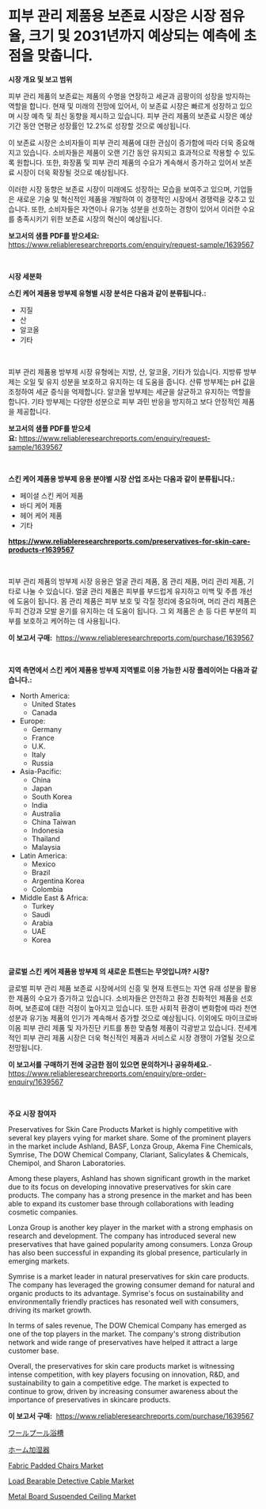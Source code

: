<p><h1>피부 관리 제품용 보존료 시장은 시장 점유율, 크기 및 2031년까지 예상되는 예측에 초점을 맞춥니다.</h1></p><p><strong>시장 개요 및 보고 범위</strong></p>
<p><p>피부 관리 제품의 보존료는 제품의 수명을 연장하고 세균과 곰팡이의 성장을 방지하는 역할을 합니다. 현재 및 미래의 전망에 있어서, 이 보존료 시장은 빠르게 성장하고 있으며 시장 예측 및 최신 동향을 제시하고 있습니다. 피부 관리 제품의 보존료 시장은 예상 기간 동안 연평균 성장률인 12.2%로 성장할 것으로 예상됩니다.</p><p>이 보존료 시장은 소비자들이 피부 관리 제품에 대한 관심이 증가함에 따라 더욱 중요해지고 있습니다. 소비자들은 제품이 오랜 기간 동안 유지되고 효과적으로 작용할 수 있도록 원합니다. 또한, 화장품 및 피부 관리 제품의 수요가 계속해서 증가하고 있어서 보존료 시장이 더욱 확장될 것으로 예상됩니다. </p><p>이러한 시장 동향은 보존료 시장이 미래에도 성장하는 모습을 보여주고 있으며, 기업들은 새로운 기술 및 혁신적인 제품을 개발하여 이 경쟁적인 시장에서 경쟁력을 갖추고 있습니다. 또한, 소비자들은 자연이나 유기농 성분을 선호하는 경향이 있어서 이러한 수요를 충족시키기 위한 보존료 시장의 혁신이 예상됩니다.</p></p>
<p><strong>보고서의 샘플 PDF를 받으세요:</strong> <a href="https://www.reliableresearchreports.com/enquiry/request-sample/1639567">https://www.reliableresearchreports.com/enquiry/request-sample/1639567</a></p>
<p>&nbsp;</p>
<p><strong>시장 세분화</strong></p>
<p><strong>스킨 케어 제품용 방부제 유형별 시장 분석은 다음과 같이 분류됩니다.:</strong></p>
<p><ul><li>지질</li><li>산</li><li>알코올</li><li>기타</li></ul></p>
<p>&nbsp;</p>
<p><p>피부 관리 제품용 방부제 시장 유형에는 지방, 산, 알코올, 기타가 있습니다. 지방류 방부제는 오일 및 유지 성분을 보호하고 유지하는 데 도움을 줍니다. 산류 방부제는 pH 값을 조정하여 세균 증식을 억제합니다. 알코올 방부제는 세균을 살균하고 유지하는 역할을 합니다. 기타 방부제는 다양한 성분으로 피부 과민 반응을 방지하고 보다 안정적인 제품을 제공합니다.</p></p>
<p><strong>보고서의 샘플 PDF를 받으세요:</strong>&nbsp;<a href="https://www.reliableresearchreports.com/enquiry/request-sample/1639567">https://www.reliableresearchreports.com/enquiry/request-sample/1639567</a></p>
<p>&nbsp;</p>
<p><strong> 스킨 케어 제품용 방부제 응용 분야별 시장 산업 조사는 다음과 같이 분류됩니다.:</strong></p>
<p><ul><li>페이셜 스킨 케어 제품</li><li>바디 케어 제품</li><li>헤어 케어 제품</li><li>기타</li></ul></p>
<p><strong><a href="https://www.reliableresearchreports.com/preservatives-for-skin-care-products-r1639567">https://www.reliableresearchreports.com/preservatives-for-skin-care-products-r1639567</a></strong></p>
<p>&nbsp;</p>
<p><p>피부 관리 제품의 방부제 시장 응용은 얼굴 관리 제품, 몸 관리 제품, 머리 관리 제품, 기타로 나눌 수 있습니다. 얼굴 관리 제품은 피부를 부드럽게 유지하고 미백 및 주름 개선에 도움이 됩니다. 몸 관리 제품은 피부 보호 및 각질 정리에 중요하며, 머리 관리 제품은 두피 건강과 모발 윤기를 유지하는 데 도움이 됩니다. 그 외 제품은 손 등 다른 부분의 피부를 보호하고 케어하는 데 사용됩니다.</p></p>
<p><strong>이 보고서 구매:</strong>&nbsp; <a href="https://www.reliableresearchreports.com/purchase/1639567">https://www.reliableresearchreports.com/purchase/1639567</a></p>
<p>&nbsp;</p>
<p><strong>지역 측면에서 스킨 케어 제품용 방부제 지역별로 이용 가능한 시장 플레이어는 다음과 같습니다.:</strong></p>
<p><ul>
    <li>
        North America:
        <ul>
            <li>United States</li>
            <li>Canada</li>
        </ul>
    </li>
    <li>
        Europe:
        <ul>
            <li>Germany</li>
            <li>France</li>
            <li>U.K.</li>
            <li>Italy</li>
            <li>Russia</li>
        </ul>
    </li>
    <li>
        Asia-Pacific:
        <ul>
            <li>China</li>
            <li>Japan</li>
            <li>South Korea</li>
            <li>India</li>
            <li>Australia</li>
            <li>China Taiwan</li>
            <li>Indonesia</li>
            <li>Thailand</li>
            <li>Malaysia</li>
        </ul>
    </li>
    <li>
        Latin America:
        <ul>
            <li>Mexico</li>
            <li>Brazil</li>
            <li>Argentina Korea</li>
            <li>Colombia</li>
        </ul>
    </li>
    <li>
        Middle East & Africa:
        <ul>
            <li>Turkey</li>
            <li>Saudi</li>
            <li>Arabia</li>
            <li>UAE</li>
            <li>Korea</li>
        </ul>
    </li>
    </ul></p>
<p>&nbsp;</p>
<p><strong>글로벌 스킨 케어 제품용 방부제 의 새로운 트렌드는 무엇입니까? 시장?</strong></p>
<p><p>글로벌 피부 관리 제품 보존료 시장에서의 신흥 및 현재 트렌드는 자연 유래 성분을 활용한 제품의 수요가 증가하고 있습니다. 소비자들은 안전하고 환경 친화적인 제품을 선호하며, 보존료에 대한 걱정이 높아지고 있습니다. 또한 사회적 환경이 변화함에 따라 천연 성분과 유기농 제품의 인기가 계속해서 증가할 것으로 예상됩니다. 이외에도 마이크로바이옴 피부 관리 제품 및 자가진단 키트를 통한 맞춤형 제품이 각광받고 있습니다. 전세계적인 피부 관리 제품 시장은 더욱 혁신적인 제품과 서비스로 시장 경쟁이 가열될 것으로 전망됩니다.</p></p>
<p><strong>이 보고서를 구매하기 전에 궁금한 점이 있으면 문의하거나 공유하세요.</strong>- <a href="https://www.reliableresearchreports.com/enquiry/pre-order-enquiry/1639567">https://www.reliableresearchreports.com/enquiry/pre-order-enquiry/1639567</a></p>
<p>&nbsp;</p>
<p><strong>주요 시장 참여자</strong></p>
<p><p>Preservatives for Skin Care Products Market is highly competitive with several key players vying for market share. Some of the prominent players in the market include Ashland, BASF, Lonza Group, Akema Fine Chemicals, Symrise, The DOW Chemical Company, Clariant, Salicylates & Chemicals, Chemipol, and Sharon Laboratories.</p><p>Among these players, Ashland has shown significant growth in the market due to its focus on developing innovative preservatives for skin care products. The company has a strong presence in the market and has been able to expand its customer base through collaborations with leading cosmetic companies.</p><p>Lonza Group is another key player in the market with a strong emphasis on research and development. The company has introduced several new preservatives that have gained popularity among consumers. Lonza Group has also been successful in expanding its global presence, particularly in emerging markets.</p><p>Symrise is a market leader in natural preservatives for skin care products. The company has leveraged the growing consumer demand for natural and organic products to its advantage. Symrise's focus on sustainability and environmentally friendly practices has resonated well with consumers, driving its market growth.</p><p>In terms of sales revenue, The DOW Chemical Company has emerged as one of the top players in the market. The company's strong distribution network and wide range of preservatives have helped it attract a large customer base.</p><p>Overall, the preservatives for skin care products market is witnessing intense competition, with key players focusing on innovation, R&D, and sustainability to gain a competitive edge. The market is expected to continue to grow, driven by increasing consumer awareness about the importance of preservatives in skincare products.</p></p>
<p><strong>이 보고서 구매:</strong>&nbsp;&nbsp;<a href="https://www.reliableresearchreports.com/purchase/1639567">https://www.reliableresearchreports.com/purchase/1639567</a></p>
<p><p><a href="https://github.com/roulaayoub-saad/Market-Research-Report-List-1/blob/main/593296365221.md">ワールプール浴槽</a></p><p><a href="https://github.com/zjkmgcs938405/Market-Research-Report-List-2/blob/main/409315265220.md">ホーム加湿器</a></p><p><a href="https://issuu.com/reportprime-2/docs/fabric-padded-chairs-market-size-2030.pptx">Fabric Padded Chairs Market</a></p><p><a href="https://github.com/vimar16th/Market-Research-Report-List-4/blob/main/load-bearable-detective-cable-market.md">Load Bearable Detective Cable Market</a></p><p><a href="https://github.com/luckyshygirl/Market-Research-Report-List-4/blob/main/metal-board-suspended-ceiling-market.md">Metal Board Suspended Ceiling Market</a></p></p>